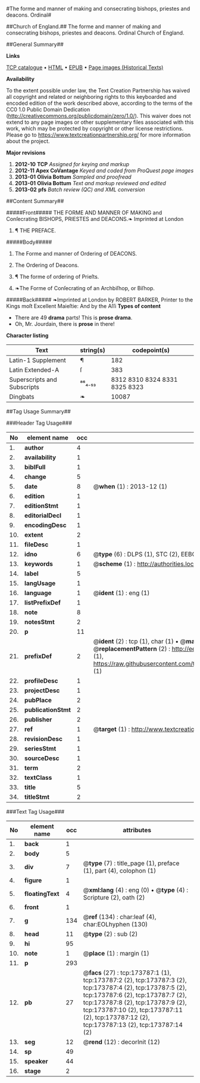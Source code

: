#The forme and manner of making and consecrating bishops, priestes and deacons. Ordinal#

##Church of England.##
The forme and manner of making and consecrating bishops, priestes and deacons.
Ordinal
Church of England.

##General Summary##

**Links**

[TCP catalogue](http://www.ota.ox.ac.uk/tcp/)  • 
[HTML](http://tei.it.ox.ac.uk/tcp/Texts-HTML/free/B00/B00327.html)  • 
[EPUB](http://tei.it.ox.ac.uk/tcp/Texts-EPUB/free/B00/B00327.epub) • 
[Page images (Historical Texts)](https://historicaltexts.jisc.ac.uk/eebo-44920340e)

**Availability**

To the extent possible under law, the Text Creation Partnership has waived all copyright and related or neighboring rights to this keyboarded and encoded edition of the work described above, according to the terms of the CC0 1.0 Public Domain Dedication (http://creativecommons.org/publicdomain/zero/1.0/). This waiver does not extend to any page images or other supplementary files associated with this work, which may be protected by copyright or other license restrictions. Please go to https://www.textcreationpartnership.org/ for more information about the project.

**Major revisions**

1. __2012-10__ __TCP__ *Assigned for keying and markup*
1. __2012-11__ __Apex CoVantage__ *Keyed and coded from ProQuest page images*
1. __2013-01__ __Olivia Bottum__ *Sampled and proofread*
1. __2013-01__ __Olivia Bottum__ *Text and markup reviewed and edited*
1. __2013-02__ __pfs__ *Batch review (QC) and XML conversion*

##Content Summary##

#####Front#####
THE FORME AND MANNER OF MAKING and Conſecrating BISHOPS, PRIESTES and DEACONS.❧ Imprinted at London 
1. ¶ THE PREFACE.

#####Body#####

1. The Forme and manner of Ordering of DEACONS.

1. The Ordering of Deacons.

1. ¶ The forme of ordering of Prieſts.

1. ❧The Forme of Conſecrating of an Archbiſhop, or Biſhop.

#####Back#####
❧Imprinted at London by ROBERT BARKER, Printer to the Kings moſt Excellent Maieſtie: And by the Aſſi
**Types of content**

  * There are 49 **drama** parts! This is **prose drama**.
  * Oh, Mr. Jourdain, there is **prose** in there!

**Character listing**


|Text|string(s)|codepoint(s)|
|---|---|---|
|Latin-1 Supplement|¶|182|
|Latin Extended-A|ſ|383|
|Superscripts             and Subscripts|⁸⁶₄₋₅₃|8312 8310 8324 8331 8325 8323|
|Dingbats|❧|10087|

##Tag Usage Summary##

###Header Tag Usage###

|No|element name|occ|attributes|
|---|---|---|---|
|1.|__author__|4||
|2.|__availability__|1||
|3.|__biblFull__|1||
|4.|__change__|5||
|5.|__date__|8| @__when__ (1) : 2013-12 (1)|
|6.|__edition__|1||
|7.|__editionStmt__|1||
|8.|__editorialDecl__|1||
|9.|__encodingDesc__|1||
|10.|__extent__|2||
|11.|__fileDesc__|1||
|12.|__idno__|6| @__type__ (6) : DLPS (1), STC (2), EEBO-CITATION (1), OCLC (1), VID (1)|
|13.|__keywords__|1| @__scheme__ (1) : http://authorities.loc.gov/ (1)|
|14.|__label__|5||
|15.|__langUsage__|1||
|16.|__language__|1| @__ident__ (1) : eng (1)|
|17.|__listPrefixDef__|1||
|18.|__note__|8||
|19.|__notesStmt__|2||
|20.|__p__|11||
|21.|__prefixDef__|2| @__ident__ (2) : tcp (1), char (1)  •  @__matchPattern__ (2) : ([0-9\-]+):([0-9IVX]+) (1), (.+) (1)  •  @__replacementPattern__ (2) : http://eebo.chadwyck.com/downloadtiff?vid=$1&page=$2 (1), https://raw.githubusercontent.com/textcreationpartnership/Texts/master/tcpchars.xml#$1 (1)|
|22.|__profileDesc__|1||
|23.|__projectDesc__|1||
|24.|__pubPlace__|2||
|25.|__publicationStmt__|2||
|26.|__publisher__|2||
|27.|__ref__|1| @__target__ (1) : http://www.textcreationpartnership.org/docs/. (1)|
|28.|__revisionDesc__|1||
|29.|__seriesStmt__|1||
|30.|__sourceDesc__|1||
|31.|__term__|2||
|32.|__textClass__|1||
|33.|__title__|5||
|34.|__titleStmt__|2||


###Text Tag Usage###

|No|element name|occ|attributes|
|---|---|---|---|
|1.|__back__|1||
|2.|__body__|5||
|3.|__div__|7| @__type__ (7) : title_page (1), preface (1), part (4), colophon (1)|
|4.|__figure__|1||
|5.|__floatingText__|4| @__xml:lang__ (4) : eng (0)  •  @__type__ (4) : Scripture (2), oath (2)|
|6.|__front__|1||
|7.|__g__|134| @__ref__ (134) : char:leaf (4), char:EOLhyphen (130)|
|8.|__head__|11| @__type__ (2) : sub (2)|
|9.|__hi__|95||
|10.|__note__|1| @__place__ (1) : margin (1)|
|11.|__p__|293||
|12.|__pb__|27| @__facs__ (27) : tcp:173787:1 (1), tcp:173787:2 (2), tcp:173787:3 (2), tcp:173787:4 (2), tcp:173787:5 (2), tcp:173787:6 (2), tcp:173787:7 (2), tcp:173787:8 (2), tcp:173787:9 (2), tcp:173787:10 (2), tcp:173787:11 (2), tcp:173787:12 (2), tcp:173787:13 (2), tcp:173787:14 (2)|
|13.|__seg__|12| @__rend__ (12) : decorInit (12)|
|14.|__sp__|49||
|15.|__speaker__|44||
|16.|__stage__|2||
